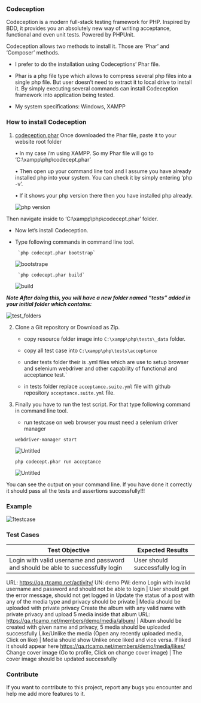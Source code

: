 ### Codeception

Codeception is a modern full-stack testing framework for PHP. Inspired by BDD, it provides you an absolutely new way of
writing acceptance, functional and even unit tests. Powered by PHPUnit.

Codeception allows two methods to install it. Those are ‘Phar’ and ‘Composer’ methods.
 
* I prefer to do the installation using Codeceptions’ Phar file.

* Phar is a php file type which allows to compress several php files into a single php file. But user doesn’t need to extract it to       local drive to install it. By simply executing several commands can install Codeception framework into application being tested.

* My system specifications: Windows, XAMPP

### How to install Codeception

1)  [codeception.phar](http://codeception.com/codecept.phar) Once downloaded the Phar file, paste it to your website root
     folder
     
      • In my case i’m using XAMPP. So my Phar file will go to ‘C:\xampp\php\codecept.phar’
     
      • Then open up your command line tool and I assume you have already installed php into your system. You can check it by
        simply entering ‘php -v’.
     
      • If it shows your php version there then you have installed php already.
        
       ![php version](https://user-images.githubusercontent.com/4941557/63431116-c80e3680-c43b-11e9-82ed-6b69ae9db1e1.png)

     

Then navigate inside to ‘C:\xampp\php\codecept.phar’ folder.
   * Now let’s install Codeception.
   * Type following commands in command line tool.
           
          `php codecept.phar bootstrap`
           
        ![bootstrape](https://user-images.githubusercontent.com/4941557/62873911-dffc0100-bd3d-11e9-9bfd-8e0c3369bae7.png)
          
          `php codecept.phar build`
        
        ![build](https://user-images.githubusercontent.com/4941557/62874522-02dae500-bd3f-11e9-8d29-2c2effbfdec9.png)
        
 
 
   ***Note After doing this, you will have a new folder named “tests” added in your initial folder which contains:*** 



   ![test_folders](https://user-images.githubusercontent.com/4941557/63010095-5ebe7e80-bea3-11e9-8a1f-dda5c49603a7.png)
   

2) Clone a Git repository or Download as Zip.
    
    * copy resource folder image into `C:\xampp\php\tests\_data` folder.
    * copy all test case into `C:\xampp\php\tests\acceptance`
    
    * under tests folder their is .yml files which are use to setup browser and selenium webdriver and other capability of functional          and acceptance test.`
    
    * in tests folder replace `acceptance.suite.yml` file with github repository `acceptance.suite.yml` file.
              
      
3)  Finally you have to run the test script. For that type following command in command line tool.

      * run testcase on web browser you must need a selenium driver manager 
       
      `webdriver-manager start`
    
      ![Untitled](https://user-images.githubusercontent.com/4941557/62895270-2700eb00-bd6c-11e9-844b-4403b92649b5.png)
     

       `php codecept.phar run acceptance`
     
          
      ![Untitled](https://user-images.githubusercontent.com/4941557/61984565-906dc380-b022-11e9-8fd6-d18442f64a99.png)


You can see the output on your command line. If you have done it correctly it should pass all the tests and assertions
successfully!!!



### Example 


   ![1testcase](https://user-images.githubusercontent.com/4941557/62879127-10489d00-bd48-11e9-9b8b-ae41b28a13e3.png)
    

### Test Cases

Test Objective | Expected Results
-------------- | ----------------
Login with valid username and password and should be able to successfully login | User should successfully log in
URL: https://qa.rtcamp.net/activity/ UN: demo PW: demo 
Login with invalid username and password and should not be able to login | User should get the error message, should not get logged in
Update the status of a post with any of the media type and privacy should be private | Media should be uploaded with private privacy
Create the album with any valid name with private privacy and upload 5 media inside that album URL: https://qa.rtcamp.net/members/demo/media/album/ | Album should be created with given name and privacy, 5 media should be uploaded successfully
Like/Unlike the media (Open any recently uploaded media, Click on like) | Media should show Unlike once liked and vice versa. If liked it should appear here https://qa.rtcamp.net/members/demo/media/likes/
Change cover image (Go to profile, Click on change cover image) | The cover image should be updated successfully


### Contribute
If you want to contribute to this project, report any bugs you encounter and help me add more features to it.
